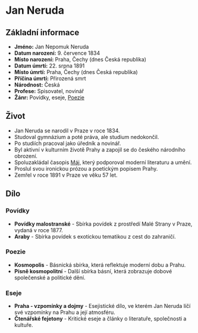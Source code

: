# Jan Neruda

## Základní informace

- **Jméno:** Jan Nepomuk Neruda
- **Datum narození:** 9. července 1834
- **Místo narození:** Praha, Čechy (dnes Česká republika)
- **Datum úmrtí:** 22. srpna 1891
- **Místo úmrtí:** Praha, Čechy (dnes Česká republika)
- **Příčina úmrtí:** Přirozená smrt
- **Národnost:** Česká
- **Profese:** Spisovatel, novinář
- **Žánr:** Povídky, eseje, [Poezie](Poezie.md)

## Život

- Jan Neruda se narodil v Praze v roce 1834.
- Studoval gymnázium a poté práva, ale studium nedokončil.
- Po studiích pracoval jako úředník a novinář.
- Byl aktivní v kulturním životě Prahy a zapojil se do českého národního obrození.
- Spoluzakládal časopis [Máj](Máj.md), který podporoval moderní literaturu a umění.
- Proslul svou ironickou prózou a poetickým popisem Prahy.
- Zemřel v roce 1891 v Praze ve věku 57 let.

## Dílo

### Povídky

- **Povídky malostranské** - Sbírka povídek z prostředí Malé Strany v Praze, vydaná v roce 1877.
- **Araby** - Sbírka povídek s exotickou tematikou z cest do zahraničí.

### Poezie

- **Kosmopolis** - Básnická sbírka, která reflektuje moderní dobu a Prahu.
- **Písně kosmopolitní** - Další sbírka básní, která zobrazuje dobové společenské a politické dění.

### Eseje

- **Praha - vzpomínky a dojmy** - Esejistické dílo, ve kterém Jan Neruda líčí své vzpomínky na Prahu a její atmosféru.
- **Čtenářské fejetony** - Kritické eseje a články o literatuře, společnosti a kultuře.
